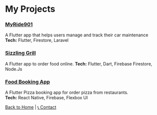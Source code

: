 # My Projects

### [MyRide901](https://apps.apple.com/ca/app/myride901-car-info-manager/id1562006468)
A Flutter app that helps users manage and track their car maintenance  
**Tech:** Flutter, Firestore, Laravel

### [Sizzling Grill](https://play.google.com/store/apps/details?id=com.sizzling_grill_loop_2&hl=en_CA)
A Flutter app to order food online. 
**Tech:** Flutter, Dart,  Firebase Firestore, Node.Js

### [Food Booking App](https://play.google.com/store/apps/details?id=com.top_in_town_pizza&hl=en_CA)
A Flutter Pizza booking app for order pizza from restaurants.  
**Tech:** React Native, Firebase, Flexbox UI

[Back to Home](./index.markdown) | [📞 Contact](./contact.markdown)

